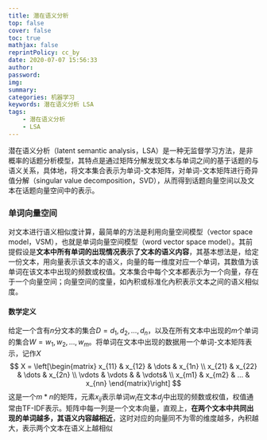 ```yaml
---
title: 潜在语义分析
top: false
cover: false
toc: true
mathjax: false
reprintPolicy: cc_by
date: 2020-07-07 15:56:33
author:
password:
img:
summary: 
categories: 机器学习
keywords: 潜在语义分析 LSA
tags:
	- 潜在语义分析
	- LSA
---
```


潜在语义分析（latent semantic analysis，LSA）是一种无监督学习方法，是非概率的话题分析模型，其特点是通过矩阵分解发现文本与单词之间的基于话题的与语义关系，具体地，将文本集合表示为单词-文本矩阵，对单词-文本矩阵进行奇异值分解（singular value decomposition，SVD），从而得到话题向量空间以及文本在话题向量空间中的表示。

### 单词向量空间

对文本进行语义相似度计算，最简单的方法是利用向量空间模型（vector space model，VSM），也就是单词向量空间模型（word vector space model）。其前提假设是**文本中所有单词的出现情况表示了文本的语义内容**，其基本想法是，给定一份文本，用向量表示该文本的语义，向量的每一维度对应一个单词，其数值为该单词在该文本中出现的频数或权值。文本集合中每个文本都表示为一个向量，存在于一个向量空间；向量空间的度量，如內积或标准化內积表示文本之间的语义相似度。

#### 数学定义

给定一个含有$n$分文本的集合$D={d_1,d_2,\dots,d_n}$，以及在所有文本中出现的$m$个单词的集合$W={w_1,w_2,\dots,w_m}$。将单词在文本中出现的数据用一个单词-文本矩阵表示，记作$X$
$$
X = \left[\begin{matrix}
  x_{11} & x_{12} & \dots & x_{1n}  \\
  x_{21} & x_{22} & \dots & x_{2n}  \\ 
  \vdots & \vdots &       & \vdots& \\ 
  x_{m1} & x_{m2} & … & x_{nn}
\end{matrix}\right]
$$
这是一个$m*n$的矩阵，元素$x_{ij}$表示单词$w_i$在文本$d_j$中出现的频数或权值，权值通常由TF-IDF表示。矩阵中每一列是一个文本向量，直观上，**在两个文本中共同出现的单词越多，其语义内容越相近**，这时对应的向量同不为零的维度越多，內积越大，表示两个文本在语义上越相似



